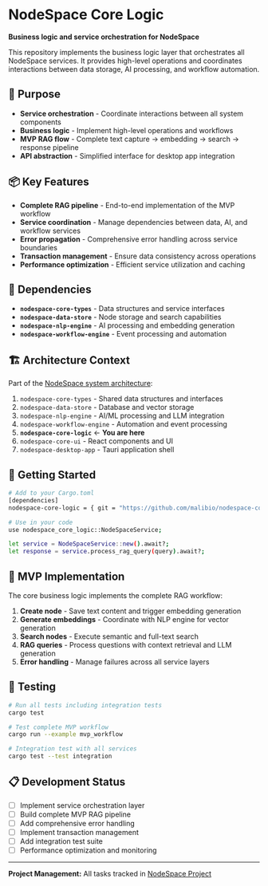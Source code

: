 # NodeSpace Core Logic

**Business logic and service orchestration for NodeSpace**

This repository implements the business logic layer that orchestrates all NodeSpace services. It provides high-level operations and coordinates interactions between data storage, AI processing, and workflow automation.

## 🎯 Purpose

- **Service orchestration** - Coordinate interactions between all system components
- **Business logic** - Implement high-level operations and workflows
- **MVP RAG flow** - Complete text capture → embedding → search → response pipeline
- **API abstraction** - Simplified interface for desktop app integration

## 📦 Key Features

- **Complete RAG pipeline** - End-to-end implementation of the MVP workflow
- **Service coordination** - Manage dependencies between data, AI, and workflow services
- **Error propagation** - Comprehensive error handling across service boundaries
- **Transaction management** - Ensure data consistency across operations
- **Performance optimization** - Efficient service utilization and caching

## 🔗 Dependencies

- **`nodespace-core-types`** - Data structures and service interfaces
- **`nodespace-data-store`** - Node storage and search capabilities
- **`nodespace-nlp-engine`** - AI processing and embedding generation
- **`nodespace-workflow-engine`** - Event processing and automation

## 🏗️ Architecture Context

Part of the [NodeSpace system architecture](https://github.com/malibio/nodespace-system-design):

1. `nodespace-core-types` - Shared data structures and interfaces
2. `nodespace-data-store` - Database and vector storage
3. `nodespace-nlp-engine` - AI/ML processing and LLM integration
4. `nodespace-workflow-engine` - Automation and event processing
5. **`nodespace-core-logic`** ← **You are here**
6. `nodespace-core-ui` - React components and UI
7. `nodespace-desktop-app` - Tauri application shell

## 🚀 Getting Started

```bash
# Add to your Cargo.toml
[dependencies]
nodespace-core-logic = { git = "https://github.com/malibio/nodespace-core-logic" }

# Use in your code
use nodespace_core_logic::NodeSpaceService;

let service = NodeSpaceService::new().await?;
let response = service.process_rag_query(query).await?;
```

## 🔄 MVP Implementation

The core business logic implements the complete RAG workflow:

1. **Create node** - Save text content and trigger embedding generation
2. **Generate embeddings** - Coordinate with NLP engine for vector generation
3. **Search nodes** - Execute semantic and full-text search
4. **RAG queries** - Process questions with context retrieval and LLM generation
5. **Error handling** - Manage failures across all service layers

## 🧪 Testing

```bash
# Run all tests including integration tests
cargo test

# Test complete MVP workflow
cargo run --example mvp_workflow

# Integration test with all services
cargo test --test integration
```

## 📋 Development Status

- [ ] Implement service orchestration layer
- [ ] Build complete MVP RAG pipeline
- [ ] Add comprehensive error handling
- [ ] Implement transaction management
- [ ] Add integration test suite
- [ ] Performance optimization and monitoring

---

**Project Management:** All tasks tracked in [NodeSpace Project](https://github.com/users/malibio/projects/4)